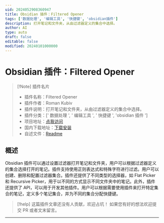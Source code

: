 ```yaml
---
uid: 2024052908360947
title: Obsidian 插件：Filtered Opener
tags: ['数据处理', '编辑工具', '快捷键', 'obsidian插件']
description: 打开笔记和文件夹，从由过滤器定义的集合中选择。
author: AI
type: auto
draft: false
editable: false
modified: 20240101000000
---
```


# Obsidian 插件：Filtered Opener

> [!Note] 插件名片
> - 插件名称：Filtered Opener
> - 插件作者：Roman Kubiv
> - 插件说明：打开笔记和文件夹，从由过滤器定义的集合中选择。
> - 插件分类：[' 数据处理 ', ' 编辑工具 ', ' 快捷键 ', 'obsidian 插件 ']
> - 项目地址：[点我访问](https://github.com/Balibaloo/obsidian-picker)
> - 国内下载地址：[下载安装](https://pkmer.cn/products/plugin/pluginMarket/?filtered-opener)
> - 自述文件：[Readme](https://ghproxy.net/https://raw.githubusercontent.com/Balibaloo/obsidian-filtered-opener/master/README.md)

## 概述

Obsidian 插件可以通过设置过滤器打开笔记和文件夹，用户可以根据过滤器定义的集合选择打开的笔记。插件支持使用正则表达式和特殊字符进行过滤。用户可以创建、删除和配置过滤器集合。插件还提供了不同类型的选择器，如 Flat Picker 和 Recursive Picker，用于以不同的方式显示不同文件夹中的笔记。此外，插件还提供了 API，可以用于开发其他插件。用户可以根据需要使用插件来打开特定集合的笔记，定义多个笔记集合，并为不同的集合分配快捷键。

> [!help]
> 这篇插件文章还没有人贡献，欢迎占坑！
> 如果您有好的想法欢迎提交 PR 或者文末留言。

---



